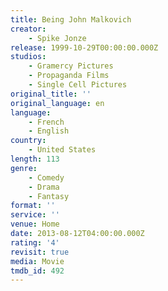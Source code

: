 ```yaml
---
title: Being John Malkovich
creator:
    - Spike Jonze
release: 1999-10-29T00:00:00.000Z
studios:
    - Gramercy Pictures
    - Propaganda Films
    - Single Cell Pictures
original_title: ''
original_language: en
language:
    - French
    - English
country:
    - United States
length: 113
genre:
    - Comedy
    - Drama
    - Fantasy
format: ''
service: ''
venue: Home
date: 2013-08-12T04:00:00.000Z
rating: '4'
revisit: true
media: Movie
tmdb_id: 492
---
```



